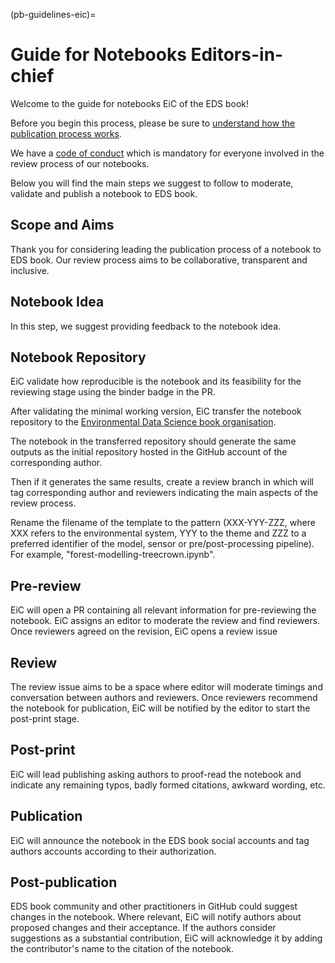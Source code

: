 (pb-guidelines-eic)=

# Guide for Notebooks Editors-in-chief

Welcome to the guide for notebooks EiC of the EDS book! 

Before you begin this process, please be sure to [understand how the publication process works](pb-guidelines).

We have a [code of conduct](https://raw.githubusercontent.com/alan-turing-institute/environmental-ds-book/master/CODE_OF_CONDUCT.md) which is mandatory for everyone involved in the review process of our notebooks.

Below you will find the main steps we suggest to follow to moderate, validate and publish a notebook to EDS book.

## Scope and Aims
Thank you for considering leading the publication process of a notebook to EDS book.
Our review process aims to be collaborative, transparent and inclusive.

## Notebook Idea

In this step, we suggest providing feedback to the notebook idea.

## Notebook Repository

EiC validate how reproducible is the notebook and its feasibility for the reviewing stage using the binder badge in the PR.

After validating the minimal working version, EiC transfer the notebook repository to the [Environmental Data Science book organisation](https://github.com/Environmental-DS-Book). 

The notebook in the transferred repository should generate the same outputs as the initial repository hosted in the GitHub account of the corresponding author. 

Then if it generates the same results, create a review branch in which will tag corresponding author and reviewers indicating the main aspects of the review process. 

Rename the filename of the template to the pattern (XXX-YYY-ZZZ, where XXX refers to the environmental system, YYY to the theme and ZZZ to a preferred identifier of the model, sensor or pre/post-processing pipeline). For example, "forest-modelling-treecrown.ipynb".

## Pre-review
EiC will open a PR containing all relevant information for pre-reviewing the notebook. 
EiC assigns an editor to moderate the review and find reviewers.
Once reviewers agreed on the revision, EiC opens a review issue 

## Review
The review issue aims to be a space where editor will moderate timings and conversation between authors and reviewers.
Once reviewers recommend the notebook for publication, EiC will be notified by the editor to start the post-print stage.

## Post-print
EiC will lead publishing asking authors to proof-read the notebook and indicate any remaining typos, badly formed citations, awkward wording, etc.

## Publication
EiC will announce the notebook in the EDS book social accounts and tag authors accounts according to their authorization.

## Post-publication
EDS book community and other practitioners in GitHub could suggest changes in the notebook. 
Where relevant, EiC will notify authors about proposed changes and their acceptance. If the authors consider suggestions as a substantial contribution, EiC will acknowledge it by adding the contributor's name to the citation of the notebook.